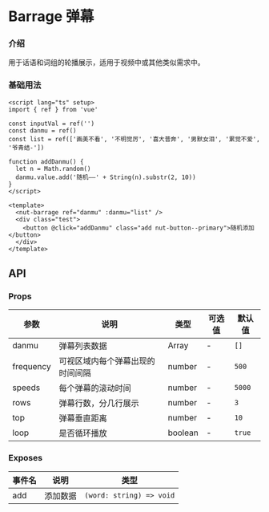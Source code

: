 # Barrage 弹幕

### 介绍

用于话语和词组的轮播展示，适用于视频中或其他类似需求中。

### 基础用法

```vue
<script lang="ts" setup>
import { ref } from 'vue'

const inputVal = ref('')
const danmu = ref()
const list = ref(['画美不看', '不明觉厉', '喜大普奔', '男默女泪', '累觉不爱', '爷青结-'])

function addDanmu() {
  let n = Math.random()
  danmu.value.add('随机——' + String(n).substr(2, 10))
}
</script>

<template>
  <nut-barrage ref="danmu" :danmu="list" />
  <div class="test">
    <button @click="addDanmu" class="add nut-button--primary">随机添加</button>
  </div>
</template>
```

## API

### Props

| 参数      | 说明                             | 类型    | 可选值 | 默认值 |
|-----------|--------------------------------|---------|--------|--------|
| danmu     | 弹幕列表数据                     | Array   | -      | `[]`   |
| frequency | 可视区域内每个弹幕出现的时间间隔 | number  | -      | `500`  |
| speeds    | 每个弹幕的滚动时间               | number  | -      | `5000` |
| rows      | 弹幕行数，分几行展示              | number  | -      | `3`    |
| top       | 弹幕垂直距离                     | number  | -      | `10`   |
| loop      | 是否循环播放                     | boolean | -      | `true` |

### Exposes

| 事件名 | 说明     | 类型                     |
|--------|--------|--------------------------|
| add    | 添加数据 | `(word: string) => void` |
